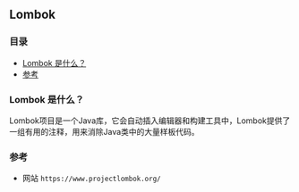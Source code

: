 ## Lombok

### 目录
* [Lombok 是什么？](#Lombok-是什么？)
* [参考](#参考)

### Lombok 是什么？
Lombok项目是一个Java库，它会自动插入编辑器和构建工具中，Lombok提供了一组有用的注释，用来消除Java类中的大量样板代码。

### 参考
* 网站 `https://www.projectlombok.org/`